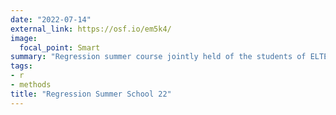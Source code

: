 ```yaml
---
date: "2022-07-14"
external_link: https://osf.io/em5k4/
image:
  focal_point: Smart
summary: "Regression summer course jointly held of the students of ELTE and University of Vienna."
tags:
- r
- methods
title: "Regression Summer School 22"
---
```

